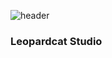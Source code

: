 ![header](https://capsule-render.vercel.app/api?type=soft&color=auto&height=300&section=header&text=HA-SUNG&fontSize=90)

### Leopardcat Studio

<!--
**hasungYu/hasungYu** is a ✨ _special_ ✨ repository because its `README.md` (this file) appears on your GitHub profile.

Here are some ideas to get you started:

- 🔭 I’m currently working on ...
- 🌱 I’m currently learning ...
- 👯 I’m looking to collaborate on ...
- 🤔 I’m looking for help with ...
- 💬 Ask me about ...
- 📫 How to reach me: ...
- 😄 Pronouns: ...
- ⚡ Fun fact: ...
-->
